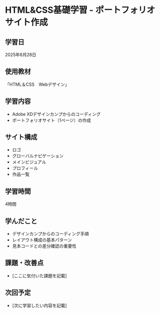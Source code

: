 # HTML&CSS基礎学習 - ポートフォリオサイト作成

## 学習日
2025年6月28日

## 使用教材
「HTML＆CSS　Webデザイン」

## 学習内容
- Adobe XDデザインカンプからのコーディング
- ポートフォリオサイト（1ページ）の作成

## サイト構成
- ロゴ
- グローバルナビゲーション
- メインビジュアル
- プロフィール
- 作品一覧

## 学習時間
4時間

## 学んだこと
- デザインカンプからのコーディング手順
- レイアウト構成の基本パターン
- 見本コードとの差分確認の重要性

## 課題・改善点
- [ここに気付いた課題を記載]

## 次回予定
- [次に学習したい内容を記載]
